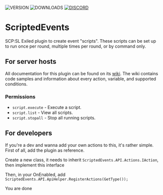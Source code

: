 ![VERSION](https://img.shields.io/github/v/release/Thundermaker300/ScriptedEvents?include_prereleases&style=for-the-badge)
![DOWNLOADS](https://img.shields.io/github/downloads/Thundermaker300/ScriptedEvents/total?style=for-the-badge)
[![DISCORD](https://img.shields.io/discord/1060274824330620979?label=Discord&style=for-the-badge)](https://discord.gg/3j54zBnbbD)


# ScriptedEvents
SCP:SL Exiled plugin to create event "scripts". These scripts can be set up to run once per round, multiple times per round, or by command only.

## For server hosts
All documentation for this plugin can be found on its [wiki](https://github.com/Thundermaker300/ScriptedEvents/wiki). The wiki contains code samples and information about every action, variable, and supported conditions.

### Permissions
* `script.execute` - Execute a script.
* `script.list` - View all scripts.
* `script.stopall` - Stop all running scripts.

## For developers
If you're a dev and wanna add your own actions to this, it's rather simple. First of all, add the plugin as reference.

Create a new class, it needs to inherit `ScriptedEvents.API.Actions.IAction`, then implement this interface

Then, in your OnEnabled, add `ScriptedEvents.API.ApiHelper.RegisterActions(GetType());`

You are done
